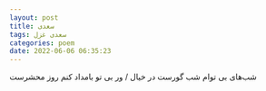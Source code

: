 ```yaml
---
layout: post
title: سعدی
tags: سعدی غزل
categories: poem
date: 2022-06-06 06:35:23
---
```


شب‌های بی توام شب گورست در خیال / ور بی تو بامداد کنم روز محشرست
